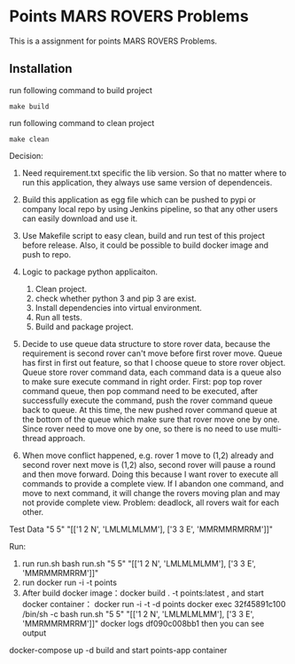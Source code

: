 Points MARS ROVERS Problems
===========================

This is a assignment for points MARS ROVERS Problems.

## Installation

run following command to build project

```
make build
```

run following command to clean project

```
make clean
```

Decision:
1. Need requirement.txt specific the lib version. So that no matter
where to run this application, they always use same version
of dependenceis.

2. Build this application as egg file which can be pushed to pypi or
company local repo by using Jenkins pipeline, so that any other users can easily download and use it.

3. Use Makefile script to easy clean, build and run test of this project before release. Also, it could
be possible to build docker image and push to repo.

4. Logic to package python applicaiton. 
    1. Clean project.
    2. check whether python 3 and pip 3 are exist.
    3. Install dependencies into virtual environment.
    4. Run all tests.
    5. Build and package project.
    
5. Decide to use queue data structure to store rover data, because the requirement is second rover can't move
before first rover move. Queue has first in first out feature, so that I choose queue to store rover object.
Queue store rover command data, each command data is a queue also to make sure execute command in right order.
First: pop top rover command queue, then pop command need to be executed, after successfully execute the command,
push the rover command queue back to queue. At this time, the new pushed rover command queue at the bottom of the
queue which make sure that rover move one by one.
Since rover need to move one by one, so there is no need to use multi-thread approach.

6. When move conflict happened, e.g. rover 1 move to (1,2) already and second rover next move is (1,2) also,
second rover will pause a round and then move forward. Doing this because I want rover to execute all commands
to provide a complete view. If I abandon one command, and move to next command, it will change the rovers moving
plan and may not provide complete view.
Problem: deadlock, all rovers wait for each other.

Test Data
"5 5" "[['1 2 N', 'LMLMLMLMM'], ['3 3 E', 'MMRMMRMRRM']]"

Run: 
1. run run.sh bash run.sh "5 5" "[['1 2 N', 'LMLMLMLMM'], ['3 3 E', 'MMRMMRMRRM']]"
2. run docker run -i -t  points
3. After build docker image：docker build . -t points:latest
, and start docker container：  docker run -i -t -d  points
docker exec 32f45891c100 /bin/sh -c bash run.sh "5 5" "[['1 2 N', 'LMLMLMLMM'], ['3 3 E', 'MMRMMRMRRM']]"
docker logs df090c008bb1 then you can see output

docker-compose up -d build and start points-app container


